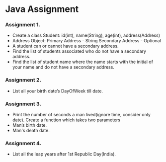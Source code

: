 # Java Assignment
### Assignment 1.
- Create a class Student: id(int), name(String), age(int), address(Address)
- Address Object: Primary Address - String Secondary Address - Optional
- A student can or cannot have a secondary address.
- Find the list of students associated who do not have a secondary address.
- Find the list of student name where the name starts with the initial of your name and do not have a secondary address.
### Assignment 2.
- List all your birth date’s DayOfWeek till date.
### Assignment 3.
- Print the number of seconds a man lived(ignore time, consider only date). Create a function which takes two parameters
- Man’s birth date.
- Man's death date.
### Assignment 4.
- List all the leap years after 1st Republic Day(India).

